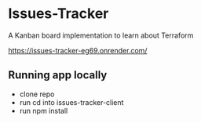 # Issues-Tracker

A Kanban board implementation to learn about Terraform

https://issues-tracker-eg69.onrender.com/

## Running app locally

- clone repo
- run cd into issues-tracker-client
- run npm install


